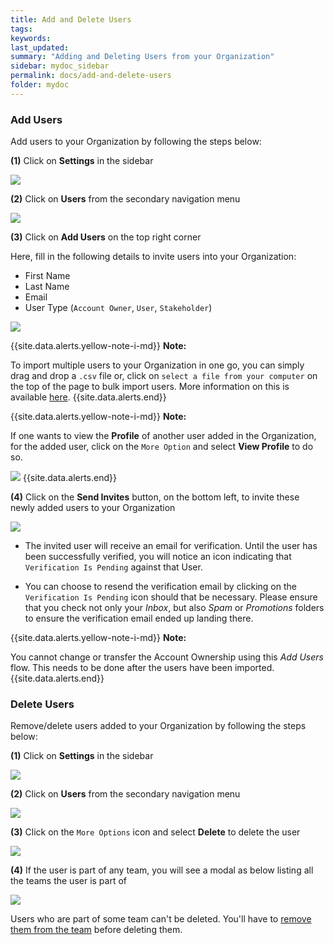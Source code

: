 ```yaml
---
title: Add and Delete Users
tags:
keywords:
last_updated:
summary: "Adding and Deleting Users from your Organization"
sidebar: mydoc_sidebar
permalink: docs/add-and-delete-users
folder: mydoc
---
```


### Add Users

Add users to your Organization by following the steps below:

**(1)** Click on **Settings** in the sidebar

![](images/add_and_delete_users_1.png)

**(2)** Click on **Users** from the secondary navigation menu

![](images/add_and_delete_users_2.png)

**(3)** Click on **Add Users** on the top right corner

Here, fill in the following details to invite users into your Organization:

- First Name
- Last Name
- Email
- User Type (`Account Owner`, `User`, `Stakeholder`)

![](images/add_and_delete_users_3.png)

{{site.data.alerts.yellow-note-i-md}}
**Note:**

To import multiple users to your Organization in one go, you can simply drag and drop a `.csv` file or, click on `select a file from your computer` on the top of the page to bulk import users. More information on this is available [here](https://support.squadcast.com/docs/import-users).
{{site.data.alerts.end}}

{{site.data.alerts.yellow-note-i-md}}
**Note:**

If one wants to view the **Profile** of another user added in the Organization, for the added user, click on the `More Option` and select **View Profile** to do so.

![](images/add_and_delete_users_6.png)
{{site.data.alerts.end}}

**(4)** Click on the **Send Invites** button, on the bottom left, to invite these newly added users to your Organization

![](images/add_and_delete_users_4.png)

- The invited user will receive an email for verification. Until the user has been successfully verified, you will notice an icon indicating that `Verification Is Pending` against that User. 

- You can choose to resend the verification email by clicking on the `Verification Is Pending` icon should that be necessary. Please ensure that you check not only your _Inbox_, but also _Spam_ or _Promotions_ folders to ensure the verification email ended up landing there.

{{site.data.alerts.yellow-note-i-md}}
**Note:**

You cannot change or transfer the Account Ownership using this _Add Users_ flow. This needs to be done after the users have been imported.
{{site.data.alerts.end}}

### Delete Users

Remove/delete users added to your Organization by following the steps below:

**(1)** Click on **Settings** in the sidebar

![](images/add_and_delete_users_1.png)

**(2)** Click on **Users** from the secondary navigation menu

![](images/add_and_delete_users_2.png)

**(3)** Click on the `More Options` icon and select **Delete** to delete the user

![](images/add_and_delete_users_5.png)

**(4)** If the user is part of any team, you will see a modal as below listing all the teams the user is part of

![](images/add_and_delete_users_team_list.png)

Users who are part of some team can't be deleted. You'll have to [remove them from the team](add-and-remove-members#remove-a-member-from-a-team) before deleting them.
